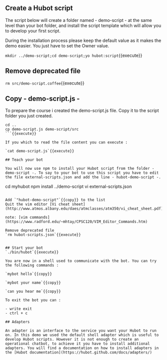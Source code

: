 ## Create a Hubot script

The script below will create a folder named - demo-script - at the same level than your bot folder, and install the script template which will allow you to develop your first script.

During the installation process please keep the default value as it makes the demo easier. You just have to set the Owner value.

`mkdir ../demo-script;cd demo-script;yo hubot:script`{{execute}}

## Remove deprecated file

`rm src/demo-script.coffee`{{execute}}

## Copy - demo-script.js -

To prepare the course i created the demo-script.js file.
Copy it to the script folder you just created.

```
cd ..
cp demo-script.js demo-script/src
```{{execute}}

If you which to read the file content you can execute :

`cat demo-script.js`{{execute}}

## Teach your bot

You will now use npm to install your Hubot script from the folder - demo-script -. To say to your bot to use this script you have to edit the file external-scripts.json and add the line - hubot-demo-script -.

```
cd myhubot
npm install ../demo-script
vi external-scripts.json
```{{execute}}

Add `"hubot-demo-script"`{{copy}} to the list
Quit the vim editor [Vi cheat sheet](http://www.atmos.albany.edu/daes/atmclasses/atm350/vi_cheat_sheet.pdf)

note: [vim commands](https://www.radford.edu/~mhtay/CPSC120/VIM_Editor_Commands.htm)

Remove deprecated file
`rm hubot-scripts.json`{{execute}}


## Start your bot
`./bin/hubot`{{execute}}

You are now in a shell used to communicate with the bot. You can try the following commands :

`mybot hello`{{copy}}

`mybot your name`{{copy}}

`can you hear me`{{copy}}

To exit the bot you can :

- write exit
- ctrl + c

## Adapters

An adapter is an interface to the service you want your Hubot to run on. In this demo we used the default shell adapter which is useful to develop Hubot scripts. However it is not enough to create an operational chatbot, to achieve it you have to install additional adapters. You will find a documentation on how to install adapters in the [Hubot documentation](https://hubot.github.com/docs/adapters/)
